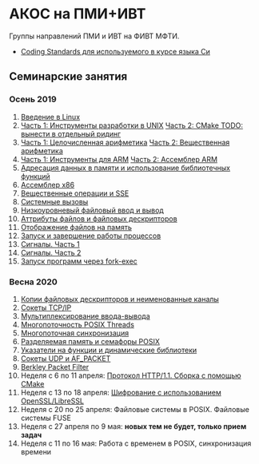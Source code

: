 # АКОС на ПМИ+ИВТ

Группы направлений ПМИ и ИВТ на ФИВТ МФТИ.

 * [Coding Standards для используемого в курсе языка Си](practice/codestyle.md)

## Семинарские занятия

### Осень 2019

 1. [Введение в Linux](practice/linux_basics/intro.md)
 2. [Часть 1: Инструменты разработки в UNIX](practice/linux_basics/devtools.md)
 [Часть 2: CMake TODO: вынести в отдельный ридинг](practice/linux_basics/cmake.md)
 3. [Часть 1: Целочисленная арифметика](practice/integers/)
 [Часть 2: Вещественная арифметика](practice/ieee754/)
 4. [Часть 1: Инструменты для ARM](practice/arm/)
 [Часть 2: Ассемблер ARM](practice/asm/arm_basics/)
 5. [Адресация данных в памяти и использование библиотечных функций](practice/arm_globals_plt/)
 6. [Ассемблер x86](practice/asm/x86_basics/)
 7. [Вещественные операции и SSE](practice/asm/x86_fpmath/)
 8. [Системные вызовы](practice/asm/nostdlib_baremetal/)
 9. [Низкоуровневый файловый ввод и вывод](practice/file_io/)
 10. [Аттрибуты файлов и файловых дескрипторов](practice/stat_fcntl/)
 11. [Отображение файлов на память](practice/mmap/)
 12. [Запуск и завершение работы процессов](practice/fork/)
 13. [Сигналы. Часть 1](practice/signal-1/)
 14. [Сигналы. Часть 2](practice/signal-2/)
 15. [Запуск программ через fork-exec](practice/exec-rlimit-ptrace/)


### Весна 2020
 1. [Копии файловых дескрипторов и неименованные каналы](practice/fdup-pipe/)
 2. [Сокеты TCP/IP](practice/sockets-tcp/)
 3. [Мультиплексирование ввода-вывода](practice/epoll/)
 4. [Многопоточность POSIX Threads](practice/pthread/)
 5. [Многопоточная синхронизация](practice/mutex-condvar-atomic/)
 6. [Разделяемая память и семафоры POSIX](practice/posix_ipc/)
 7. [Указатели на функции и динамические библиотеки](practice/function-pointers/)
 8. [Сокеты UDP и AF_PACKET](practice/sockets-udp/)
 9. [Berkley Packet Filter](practice/bpf/)
 10. Неделя с 6 по 11 апреля: [Протокол HTTP/1.1. Сборка с помощью CMake](practice/http-cmake/)
 11. Неделя с 13 по 18 апреля: [Шифрование с использованием OpenSSL/LibreSSL](practice/openssl/)
 12. Неделя с 20 по 25 апреля: Файловые системы в POSIX. Файловые системы FUSE
 13. Неделя с 27 апреля по 9 мая: **новых тем не будет, только прием задач**
 14. Неделя с 11 по 16 мая: Работа с временем в POSIX, синхронизация времени
